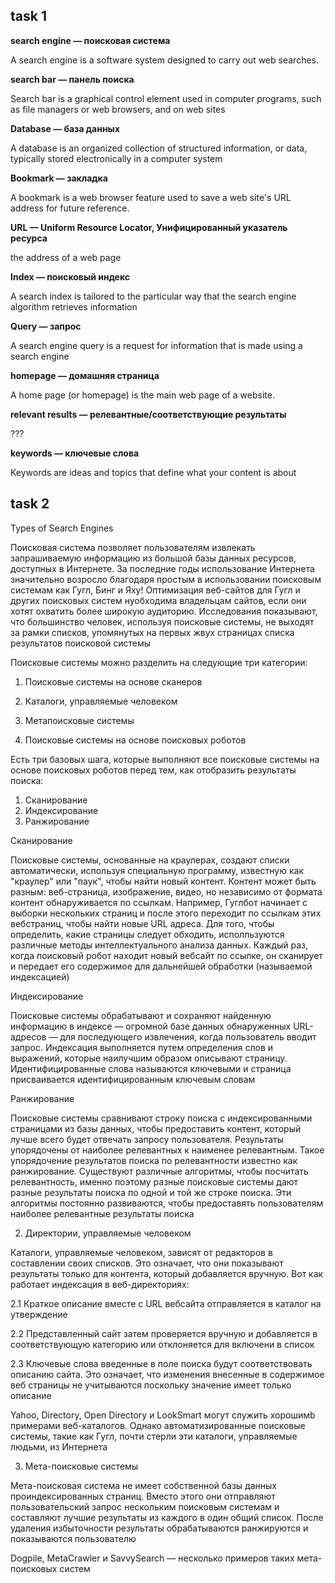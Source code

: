 ## task 1 ##

**search engine — поисковая система**

A search engine is a software system designed to carry out web searches.

**search bar — панель поиска**

Search bar is a graphical control element used in computer programs, such as file managers or web browsers, and on web sites

**Database — база данных**

A database is an organized collection of structured information, or data, typically stored electronically in a computer system

**Bookmark — закладка**

A bookmark is a web browser feature used to save a web site's URL address for future reference.

**URL — Uniform Resource Locator, Унифицированный указатель ресурса**

the address of a web page

**Index — поисковый индекс**

A search index is tailored to the particular way that the search engine algorithm retrieves information

**Query — запрос**

A search engine query is a request for information that is made using a search engine

**homepage — домашняя страница**

A home page (or homepage) is the main web page of a website.

**relevant results — релевантные/соответствующие результаты**

???

**keywords — ключевые слова**

Keywords are ideas and topics that define what your content is about


## task 2 ##

Types of Search Engines

Поисковая система позволяет пользователям извлекать запрашиваемую информацию из большой базы данных ресурсов, доступных в Интернете. За последние годы использование Интернета значительно возросло благодаря простым в использовании поисковым системам как Гугл, Бинг и Яху! Оптимизация веб-сайтов для Гугл и других поисковых систем нуобходима владельцам сайтов, если они хотят охватить более широкую аудиторию. Исследования показывают, что большинство человек, используя поисковые системы, не выходят за рамки списков, упомянутых на первых жвух страницах списка результатов поисковой системы

Поисковые системы можно разделить на следующие три категории:

1. Поисковые системы на основе сканеров
2. Каталоги, управляемые человеком
3. Метапоисковые системы

1. Поисковые системы на основе поисковых роботов

Есть три базовых шага, которые выполняют все поисковые системы на основе поисковых роботов перед тем, как отобразить результаты поиска:

1. Сканирование
2. Индексирование
3. Ранжирование

Сканирование

Поисковые системы, основанные на краулерах, создают списки автоматически, используя специальную программу, известную как "краулер" или "паук", чтобы найти новый контент. Контент может быть разным: веб-страница, изображение, видео, но независимо от формата контент обнаруживается по ссылкам. Например, Гуглбот начинает с выборки нескольких страниц и после этого переходит по ссылкам этих вебстраниц, чтобы найти новые URL адреса. Для того, чтобы определить, какие страницы следует обходить, исполльзуются различные методы интеллектуального анализа данных. Каждый раз, когда поисковый робот находит новый вебсайт по ссылке, он сканирует и передает его содержимое для дальнейшей обработки (называемой индексацией)


Индексирование

Поисковые системы обрабатывают и сохраняют найденную информацию в индексе — огромной базе данных обнаруженных URL-адресов — для последующего извлечения, когда пользователь вводит запрос. Индексация выполняется путем определения слов и выражений, которые наилучшим образом описывают страницу. Идентифицированные слова называются ключевыми и страница присваивается идентифицированным ключевым словам

Ранжирование

Поисковые системы сравнивают строку поиска с индексированными страницами из базы данных, чтобы предоставить контент, который лучше всего будет отвечать запросу пользователя. Результаты упорядочены от наиболее релевантных к наименее релевантным. Такое упорядочение результатов поиска по релевантности известно как ранжирование. Существуют различные алгоритмы, чтобы посчитать релевантность, именно поэтому разные поисковые системы дают разные результаты поиска по одной и той же строке поиска. Эти алгоритмы постоянно развиваются, чтобы предоставять пользователям наиболее релевантные результаты поиска

2. Директории, управляемые человеком

Каталоги, управляемые человеком, зависят от редакторов в составлении своих списков. Это означает, что они показывают результаты только для контента, который добавляется вручную. Вот как работает индексация в веб-директориях:

2.1 Краткое описание вместе с URL вебсайта отправляется в каталог на утверждение

2.2 Представленный сайт затем проверяется вручную и добавляется в соответствующую категорию или отклоняется для включени в список

2.3 Ключевые слова введенные в поле поиска будут соответствовать описанию сайта. Это означает, что изменения внесенные в содержимое веб страницы не учитываются поскольку значение имеет только описание

Yahoo, Directory, Open Directory и LookSmart могут служить хорошимb примерами веб-каталогов. Однако автоматизированные поисковые системы, такие как Гугл, почти стерли эти каталоги, управляемые людьми, из Интернета

3. Мета-поисковые системы

Мета-поисковая система не имеет собственной базы данных проиндексированных страниц. Вместо этого они отправляют пользовательский запрос нескольким поисковым системам и составляют лучшие результаты из каждого в один общий список. После удаления избыточности результаты обрабатываются ранжируются и показываются пользователю

Dogpile, MetaCrawler и SavvySearch — несколько примеров таких мета-поисковых систем




